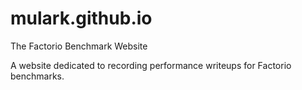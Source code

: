 # mulark.github.io
The Factorio Benchmark Website

A website dedicated to recording performance writeups for Factorio benchmarks.
